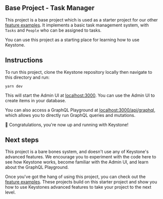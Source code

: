 ## Base Project - Task Manager

This project is a base project which is used as a starter project for our other [feature examples](../).
It implements a basic task management system, with `Tasks` and `People` who can be assigned to tasks.

You can use this project as a starting place for learning how to use Keystone.

## Instructions

To run this project, clone the Keystone repository locally then navigate to this directory and run:

```shell
yarn dev
```

This will start the Admin UI at [localhost:3000](http://localhost:3000).
You can use the Admin UI to create items in your database.

You can also access a GraphQL Playground at [localhost:3000/api/graphql](http://localhost:3000/api/graphql), which allows you to directly run GraphQL queries and mutations.

🚀 Congratulations, you're now up and running with Keystone!

## Next steps

This project is a bare bones system, and doesn't use any of Keystone's advanced features.
We encourage you to experiment with the code here to see how Keystone works, become familiar with the Admin UI, and learn about the GraphQL Playground.

Once you've got the hang of using this project, you can check out the [feature examples](../).
These projects build on this starter project and show you how to use Keystones advanced features to take your project to the next level.
